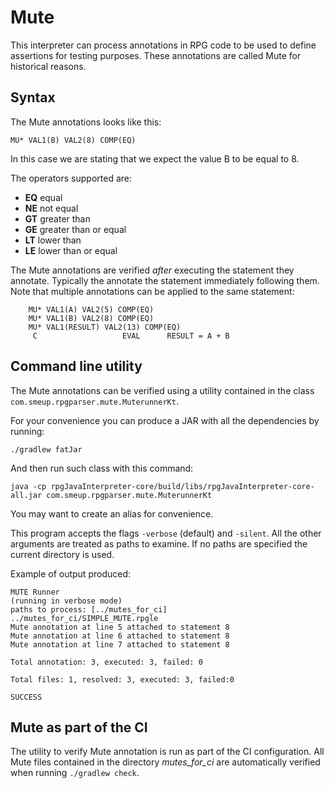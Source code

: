 # Mute

This interpreter can process annotations in RPG code to be used to define assertions for testing purposes. These annotations are called Mute for historical reasons.

## Syntax

The Mute annotations looks like this:

```
MU* VAL1(B) VAL2(8) COMP(EQ)
```

In this case we are stating that we expect the value B to be equal to 8.

The operators supported are:
   
* **EQ** equal
* **NE** not equal
* **GT** greater than
* **GE** greater than or equal
* **LT** lower than
* **LE** lower than or equal

The Mute annotations are verified _after_ executing the statement they annotate. Typically the annotate the statement immediately following them. Note that multiple annotations can be applied to the same statement:

```
    MU* VAL1(A) VAL2(5) COMP(EQ)
    MU* VAL1(B) VAL2(8) COMP(EQ)
    MU* VAL1(RESULT) VAL2(13) COMP(EQ)
     C                   EVAL      RESULT = A + B
```     

## Command line utility

The Mute annotations can be verified using a utility contained in the class `com.smeup.rpgparser.mute.MuterunnerKt`.

For your convenience you can produce a JAR with all the dependencies by running:

```
./gradlew fatJar
```

And then run such class with this command:

```
java -cp rpgJavaInterpreter-core/build/libs/rpgJavaInterpreter-core-all.jar com.smeup.rpgparser.mute.MuterunnerKt
```

You may want to create an alias for convenience.

This program accepts the flags `-verbose` (default) and `-silent`.
All the other arguments are treated as paths to examine. If no paths are specified
the current directory is used.

Example of output produced:

```
MUTE Runner
(running in verbose mode)
paths to process: [../mutes_for_ci]
../mutes_for_ci/SIMPLE_MUTE.rpgle
Mute annotation at line 5 attached to statement 8
Mute annotation at line 6 attached to statement 8
Mute annotation at line 7 attached to statement 8

Total annotation: 3, executed: 3, failed: 0

Total files: 1, resolved: 3, executed: 3, failed:0

SUCCESS
```

## Mute as part of the CI

The utility to verify Mute annotation is run as part of the CI configuration. All Mute files contained in the directory _mutes_for_ci_ are automatically verified when running `./gradlew check`.
